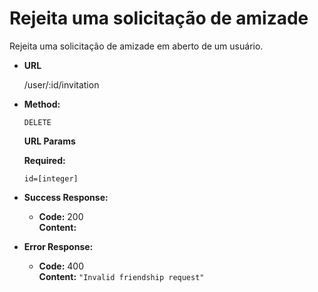 # Rejeita uma solicitação de amizade 
Rejeita uma solicitação de amizade em aberto de um usuário.

* **URL**

  /user/:id/invitation

* **Method:**

  `DELETE`

  **URL Params**

   **Required:**
   
   `id=[integer]`


* **Success Response:**

  * **Code:** 200 <br />
    **Content:** 

* **Error Response:**
  * **Code:** 400  <br />
    **Content:** `"Invalid friendship request"`